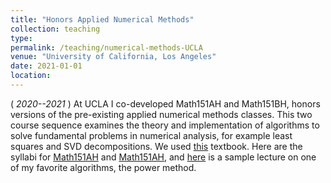 ```yaml
---
title: "Honors Applied Numerical Methods"
collection: teaching
type: 
permalink: /teaching/numerical-methods-UCLA
venue: "University of California, Los Angeles"
date: 2021-01-01
location:
---
```


(<i> 2020--2021 </i>) At UCLA I co-developed Math151AH and Math151BH, honors versions of the pre-existing applied numerical methods classes. This two course sequence examines the theory and implementation of algorithms to solve fundamental problems in numerical analysis, for example least squares and SVD decompositions.
We used [this](https://press.princeton.edu/books/hardcover/9780691146867/numerical-analysis) textbook. Here are the syllabi for [Math151AH](../files/Syllabus_151AH.pdf) and [Math151AH](../files/Syllabus_151BH.pdf), and [here](../files/Slides_Lecture_11_and_12.pdf) is a sample lecture on one of my favorite algorithms, the power method.
